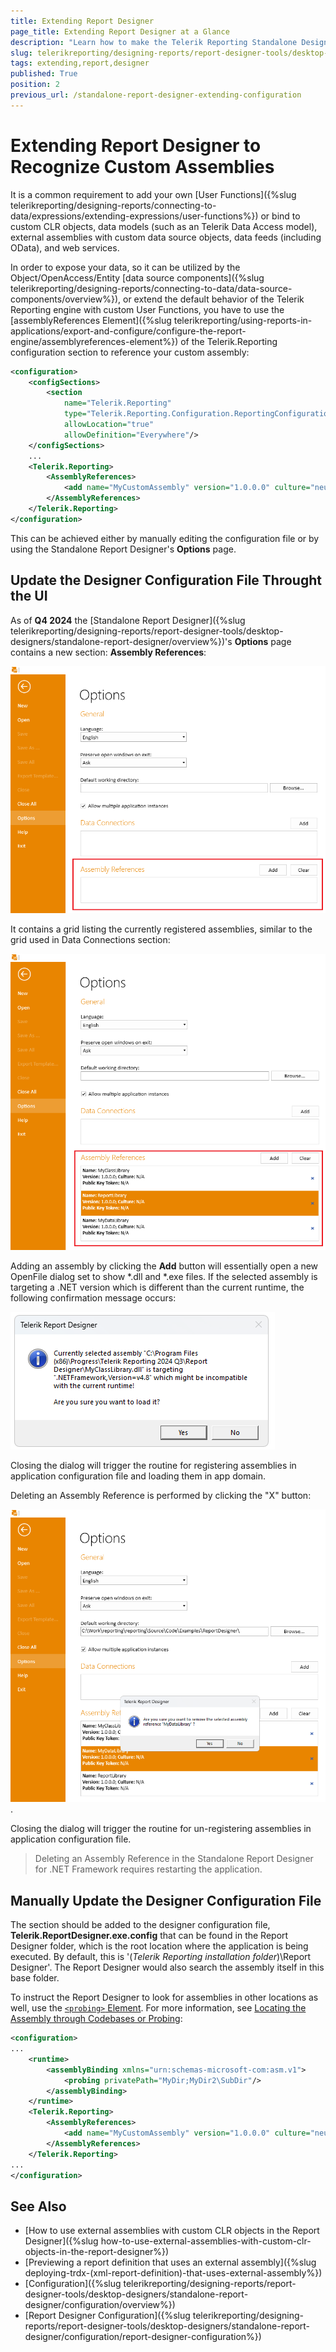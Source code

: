 ```yaml
---
title: Extending Report Designer
page_title: Extending Report Designer at a Glance
description: "Learn how to make the Telerik Reporting Standalone Designer recognize custom CLR public methods and properties to be used as User functions and ObjectDataSources."
slug: telerikreporting/designing-reports/report-designer-tools/desktop-designers/standalone-report-designer/configuration/extending-report-designer
tags: extending,report,designer
published: True
position: 2
previous_url: /standalone-report-designer-extending-configuration
---
```


# Extending Report Designer to Recognize Custom Assemblies

It is a common requirement to add your own [User Functions]({%slug telerikreporting/designing-reports/connecting-to-data/expressions/extending-expressions/user-functions%}) or bind to custom CLR objects, data models (such as an Telerik Data Access model), external assemblies with custom data source objects, data feeds (including OData), and web services.

In order to expose your data, so it can be utilized by the Object/OpenAccess/Entity [data source components]({%slug telerikreporting/designing-reports/connecting-to-data/data-source-components/overview%}), or extend the default behavior of the Telerik Reporting engine with custom User Functions, you have to use the [assemblyReferences Element]({%slug telerikreporting/using-reports-in-applications/export-and-configure/configure-the-report-engine/assemblyreferences-element%}) of the Telerik.Reporting configuration section to reference your custom assembly:

````XML
<configuration>
	<configSections>
		<section
			name="Telerik.Reporting"
			type="Telerik.Reporting.Configuration.ReportingConfigurationSection, Telerik.Reporting"
			allowLocation="true"
			allowDefinition="Everywhere"/>
	</configSections>
	...
	<Telerik.Reporting>
		<AssemblyReferences>
			<add name="MyCustomAssembly" version="1.0.0.0" culture="neutral" publicKeyToken ="null" />
		</AssemblyReferences>
	</Telerik.Reporting>
</configuration>
````

This can be achieved either by manually editing the configuration file or by using the Standalone Report Designer's **Options** page.

## Update the Designer Configuration File Throught the UI

As of **Q4 2024** the [Standalone Report Designer]({%slug telerikreporting/designing-reports/report-designer-tools/desktop-designers/standalone-report-designer/overview%})'s **Options** page contains a new section: **Assembly References**:

![Assembly Reference in the Standalone Report Designer's Options](images/srd-assembly-reference-ui.png)  

It contains a grid listing the currently registered assemblies, similar to the grid used in Data Connections section: 

![Registered Assembly Reference in the Standalone Report Designer's Options](images/srd-registered-assemblies-ui.png)  

Adding an assembly by clicking the **Add** button will essentially open a new OpenFile dialog set to show *.dll and *.exe files. If the selected assembly is targeting a .NET version which is different than the current runtime, the following confirmation message occurs:

![Assembly Reference in the Standalone Report Designer's Options](images/srd-assembly-reference-warning-ui.png)   

Closing the dialog will trigger the routine for registering assemblies in application configuration file and loading them in app domain.

Deleting an Assembly Reference is performed by clicking the "X" button:

![Delete an Assembly Reference in the Standalone Report Designer's Options](images/srd-delete-assembly-reference-ui.png).   

Closing the dialog will trigger the routine for un-registering assemblies in application configuration file.

> Deleting an Assembly Reference in the Standalone Report Designer for .NET Framework requires restarting the application.

## Manually Update the Designer Configuration File 

The section should be added to the designer configuration file, __Telerik.ReportDesigner.exe.config__ that can be found in the Report Designer folder, which is the root location where the application is being executed. By default, this is '(*Telerik Reporting installation folder*)\Report Designer'. The Report Designer would also search the assembly itself in this base folder.

To instruct the Report Designer to look for assemblies in other locations as well, use the [`<probing>` Element](https://learn.microsoft.com/en-us/previous-versions/dotnet/netframework-2.0/823z9h8w(v=vs.80)). For more information, see [Locating the Assembly through Codebases or Probing](https://learn.microsoft.com/en-us/previous-versions/dotnet/netframework-4.0/15hyw9x3(v=vs.100)):

````XML
<configuration>
...
	<runtime>
		<assemblyBinding xmlns="urn:schemas-microsoft-com:asm.v1">
			<probing privatePath="MyDir;MyDir2\SubDir"/>
		</assemblyBinding>
	</runtime>
	<Telerik.Reporting>
		<AssemblyReferences>
			<add name="MyCustomAssembly" version="1.0.0.0" culture="neutral" publicKeyToken ="null" />
		</AssemblyReferences>
	</Telerik.Reporting>
...
</configuration>
````

## See Also

* [How to use external assemblies with custom CLR objects in the Report Designer]({%slug how-to-use-external-assemblies-with-custom-clr-objects-in-the-report-designer%})
* [Previewing a report definition that uses an external assembly]({%slug deploying-trdx-(xml-report-definition)-that-uses-external-assembly%})
* [Configuration]({%slug telerikreporting/designing-reports/report-designer-tools/desktop-designers/standalone-report-designer/configuration/overview%})
* [Report Designer Configuration]({%slug telerikreporting/designing-reports/report-designer-tools/desktop-designers/standalone-report-designer/configuration/report-designer-configuration%})
